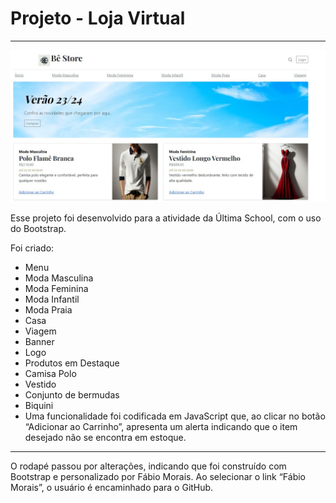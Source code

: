 # Projeto - Loja Virtual
---
![alt text](https://github.com/fabinhomorais/Projeto---Loja-Virtual/blob/master/imagem_loja_virtual.jpg)

Esse projeto foi desenvolvido para a atividade da Última School, com o uso do Bootstrap.

Foi criado:

- Menu
- Moda Masculina
- Moda Feminina
- Moda Infantil
- Moda Praia
- Casa
- Viagem
- Banner
- Logo
- Produtos em Destaque
- Camisa Polo
- Vestido
- Conjunto de bermudas
- Biquini
- Uma funcionalidade foi codificada em JavaScript que, ao clicar no botão “Adicionar ao Carrinho”, apresenta um alerta indicando que o item desejado não se encontra em estoque.
---
O rodapé passou por alterações, indicando que foi construído com Bootstrap e personalizado por Fábio Morais. Ao selecionar o link “Fábio Morais”, o usuário é encaminhado para o GitHub.

